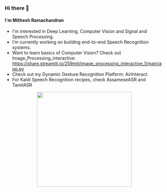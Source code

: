 ### Hi there 👋

#### I'm Mithesh Ramachandran

- I'm interested in Deep Learning, Computer Vision and Signal and Speech Processing.
- I’m currently working on building end-to-end Speech Recognition systems.
- Want to learn basics of Computer Vision? Check out Image_Processing_interactive: https://share.streamlit.io/259mit/image_processing_interactive_1/main/app.py
- Check out my Dynamic Gesture Recognition Platform: AirInteract.
- For Kaldi Speech Recognition recipes, check AssameseASR and TamilASR

<div align="center">
<img src="https://user-images.githubusercontent.com/64850155/141142848-d50a49a5-e5ff-443d-bf43-5b5e8bddd14d.gif" width = 300>
